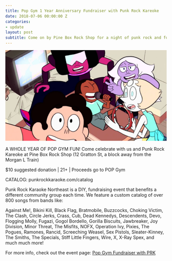 ```yaml
---
title: Pop Gym 1 Year Anniversary Fundraiser with Punk Rock Kareoke
date: 2018-07-06 00:00:00 Z
categories:
- update
layout: post
subtitle: Come on by Pine Box Rock Shop for a night of punk rock and fundraising!
---
```


![Pop Gym Fundraiser with Punk Rock Kareoke](/assets/prkpopgym.jpeg)

A WHOLE YEAR OF POP GYM FUN! Come celebrate with us and Punk Rock Kareoke at Pine Box Rock Shop (12 Gratton St, a block away from the Morgan L Train)

$10 suggested donation | 21+ | Proceeds go to POP Gym

CATALOG: punkrockkaraoke.com/catalog

Punk Rock Karaoke Northeast is a DIY, fundraising event that benefits a different community group each time. We feature a custom catalog of over 800 songs from bands like:

Against Me!, Bikini Kill, Black Flag, Bratmobile, Buzzcocks, Choking Victim, The Clash, Circle Jerks, Crass, Cub, Dead Kennedys, Descendents, Devo, Flogging Molly, Fugazi, Gogol Bordello, Gorilla Biscuits, Jawbreaker, Joy Division, Minor Threat, The Misfits, NOFX, Operation Ivy, Pixies, The Pogues, Ramones, Rancid, Screeching Weasel, Sex Pistols, Sleater-Kinney, The Smiths, The Specials, Stiff Little Fingers, Wire, X, X-Ray Spex, and much much more!

For more info, check out the event page: [Pop Gym Fundraiser with PRK](https://www.facebook.com/events/242960122924383/)

